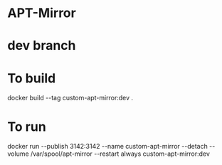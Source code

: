 # APT-Mirror
# dev branch

# To build 
docker build --tag custom-apt-mirror:dev .

# To run

docker run --publish 3142:3142 --name custom-apt-mirror --detach --volume /var/spool/apt-mirror --restart always custom-apt-mirror:dev
